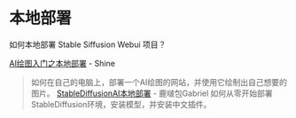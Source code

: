 # 本地部署

如何本地部署 Stable Siffusion Webui 项目？

[AI绘图入门之本地部署](https://blog.shineyu.cn/stable-diffusion-webui-deploy.html) - Shine
> 如何在自己的电脑上，部署一个AI绘图的网站，并使用它绘制出自己想要的图片。
[StableDiffusionAI本地部署](https://pochacco.top/articles/fc9de237/) - 鹿啵包Gabriel
> 如何从零开始部署StableDiffusion环境，安装模型，并安装中文插件。